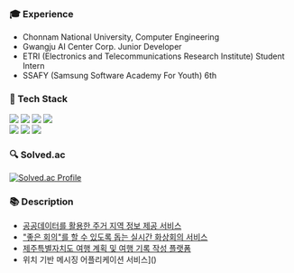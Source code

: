 ### 🎓 Experience
- Chonnam National University, Computer Engineering
- Gwangju AI Center Corp. Junior Developer
- ETRI (Electronics and Telecommunications Research Institute) Student Intern
- SSAFY (Samsung Software Academy For Youth) 6th   
   
### 🎨 Tech Stack
<div>
  <img src="https://img.shields.io/badge/java-EC6813?style=for-the-badge&logo=java&logoColor=white">
  <img src="https://img.shields.io/badge/spring-6DB33F?style=for-the-badge&logo=spring&logoColor=white"> 
  <img src="https://img.shields.io/badge/jpa-00B14F?style=for-the-badge&logo=spring&logoColor=white"> 
  <img src="https://img.shields.io/badge/mysql-028CF0?style=for-the-badge&logo=mysql&logoColor=white"> 
  <br>
  <img src="https://img.shields.io/badge/vue.js-4FC08D?style=for-the-badge&logo=vue.js&logoColor=white"> 
  <img src="https://img.shields.io/badge/vuetify-1867C0?style=for-the-badge&logo=vue.js&logoColor=white"> 
  <img src="https://img.shields.io/badge/bootstrap-7952B3?style=for-the-badge&logo=vue.js&logoColor=white"> 
</div>
   
### 🔍 Solved.ac
[![Solved.ac Profile](http://mazassumnida.wtf/api/v2/generate_badge?boj=kimstacy1996)](https://solved.ac/kimstacy1996/)

### 📚 Description
- [공공데이터를 활용한 주거 지역 정보 제공 서비스](https://github.com/soeunstacykim/happy-house)
- ["좋은 회의"를 할 수 있도록 돕는 실시간 화상회의 서비스](https://github.com/soeunstacykim/beyond-meeting)
- [제주특별자치도 여행 계획 및 여행 기록 작성 플랫폼](https://github.com/soeunstacykim/jeju-planning)
- 위치 기반 메시징 어플리케이션 서비스]()
